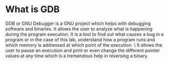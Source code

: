 # What is GDB
GDB or GNU Debugger is a GNU project which helps with debugging software and binaries. It allows the user to analyze what is happening during the program execution. It is a tool to find out what causes a bug in a program or in the case of this lab, understand how a program runs and which memory is addressed at which point of the execution. \\
It allows the user to pause an execution and print or even change the different pointer values at any time which is a tremendous help in reversing a binary.